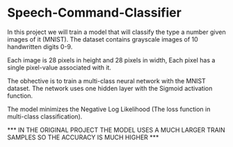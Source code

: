 
# Speech-Command-Classifier

In this project we will train a model that will classify the type a number given images of it (MNIST).
The dataset contains grayscale images of 10 handwritten digits 0-9.


Each image is 28 pixels in height and 28 pixels in width, Each pixel has a single pixel-value associated with
it.

The obhective is to train a multi-class neural network with the MNIST dataset. The network uses one hidden layer
with the Sigmoid activation function.

The model minimizes the Negative Log Likelihood (The loss function in multi-class classification).

*** IN THE ORIGINAL PROJECT THE MODEL USES A MUCH LARGER TRAIN SAMPLES SO THE ACCURACY IS MUCH HIGHER ***

